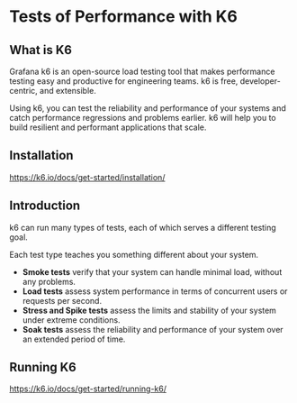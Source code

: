 # Tests of Performance with K6 #

## What is K6 ##

Grafana k6 is an open-source load testing tool that makes performance testing easy and productive for engineering teams. k6 is free, developer-centric, and extensible.

Using k6, you can test the reliability and performance of your systems and catch performance regressions and problems earlier. k6 will help you to build resilient and performant applications that scale.

## Installation ##

<https://k6.io/docs/get-started/installation/>

## Introduction ##

k6 can run many types of tests, each of which serves a different testing goal.

Each test type teaches you something different about your system.

- **Smoke tests** verify that your system can handle minimal load, without any problems.
- **Load tests** assess system performance in terms of concurrent users or requests per second.
- **Stress and Spike tests** assess the limits and stability of your system under extreme conditions.
- **Soak tests** assess the reliability and performance of your system over an extended period of time.

## Running K6 ##

<https://k6.io/docs/get-started/running-k6/>
